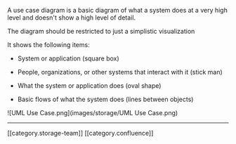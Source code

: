A use case diagram is a basic diagram of what a system does at a very high level and doesn't show a high level of detail.

The diagram should be restricted to just a simplistic visualization

It shows the following items:


* System or application (square box)


* People, organizations, or other systems that interact with it (stick man)


* What the system or application does (oval shape)


* Basic flows of what the system does (lines between objects)



![UML Use Case.png](images/storage/UML Use Case.png)



*****

[[category.storage-team]] 
[[category.confluence]] 
